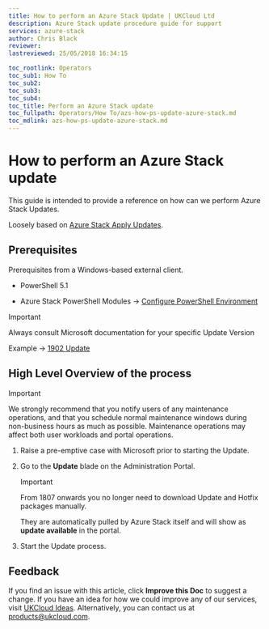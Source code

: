 ```yaml
---
title: How to perform an Azure Stack Update | UKCloud Ltd
description: Azure Stack update procedure guide for support
services: azure-stack
author: Chris Black
reviewer:
lastreviewed: 25/05/2018 16:34:15

toc_rootlink: Operators
toc_sub1: How To
toc_sub2:
toc_sub3:
toc_sub4:
toc_title: Perform an Azure Stack update
toc_fullpath: Operators/How To/azs-how-ps-update-azure-stack.md
toc_mdlink: azs-how-ps-update-azure-stack.md
---
```

# How to perform an Azure Stack update

This guide is intended to provide a reference on how can we perform Azure Stack Updates.

Loosely based on [Azure Stack Apply Updates](https://docs.microsoft.com/en-us/azure/azure-stack/azure-stack-apply-updates).

## Prerequisites

Prerequisites from a Windows-based external client.

* PowerShell 5.1

* Azure Stack PowerShell Modules -> [Configure PowerShell Environment](azs-how-configure-powershell-operators.md)

> [!IMPORTANT]
> Always consult Microsoft documentation for your specific Update Version
>
> Example -> [1902 Update](https://docs.microsoft.com/en-us/azure/azure-stack/azure-stack-update-1902)

## High Level Overview of the process

> [!IMPORTANT]
>
> We strongly recommend that you notify users of any maintenance operations, and that you schedule normal maintenance windows during non-business hours as much as possible. Maintenance operations may affect both user workloads and portal operations.

1. Raise a pre-emptive case with Microsoft prior to starting the Update.

2. Go to the **Update** blade on the Administration Portal.

    > [!IMPORTANT]
    > From 1807 onwards you no longer need to download Update and Hotfix packages manually.
    >
    > They are automatically pulled by Azure Stack itself and will show as **update available** in the portal.

3. Start the Update process.

## Feedback

If you find an issue with this article, click **Improve this Doc** to suggest a change. If you have an idea for how we could improve any of our services, visit [UKCloud Ideas](https://ideas.ukcloud.com). Alternatively, you can contact us at <products@ukcloud.com>.
